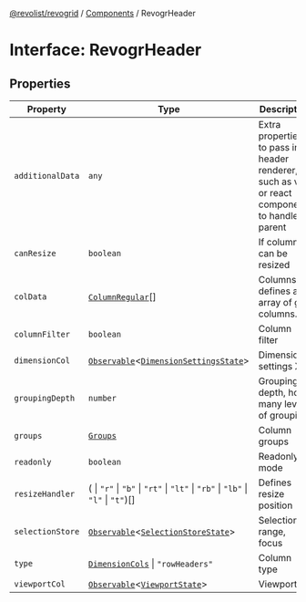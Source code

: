 [@revolist/revogrid](README.md) / [Components](Namespace.Components.md) / RevogrHeader

# Interface: RevogrHeader

## Properties

| Property | Type | Description | Defined in |
| ------ | ------ | ------ | ------ |
| `additionalData` | `any` | Extra properties to pass into header renderer, such as vue or react components to handle parent | [src/components.d.ts:491](https://github.com/revolist/revogrid/blob/029346d93426056ab8f85e88430904164676d501/src/components.d.ts#L491) |
| `canResize` | `boolean` | If columns can be resized | [src/components.d.ts:495](https://github.com/revolist/revogrid/blob/029346d93426056ab8f85e88430904164676d501/src/components.d.ts#L495) |
| `colData` | [`ColumnRegular`](Interface.ColumnRegular.md)[] | Columns - defines an array of grid columns. | [src/components.d.ts:499](https://github.com/revolist/revogrid/blob/029346d93426056ab8f85e88430904164676d501/src/components.d.ts#L499) |
| `columnFilter` | `boolean` | Column filter | [src/components.d.ts:503](https://github.com/revolist/revogrid/blob/029346d93426056ab8f85e88430904164676d501/src/components.d.ts#L503) |
| `dimensionCol` | [`Observable`](TypeAlias.Observable.md)\<[`DimensionSettingsState`](Interface.DimensionSettingsState.md)\> | Dimension settings X | [src/components.d.ts:507](https://github.com/revolist/revogrid/blob/029346d93426056ab8f85e88430904164676d501/src/components.d.ts#L507) |
| `groupingDepth` | `number` | Grouping depth, how many levels of grouping | [src/components.d.ts:511](https://github.com/revolist/revogrid/blob/029346d93426056ab8f85e88430904164676d501/src/components.d.ts#L511) |
| `groups` | [`Groups`](TypeAlias.Groups.md) | Column groups | [src/components.d.ts:515](https://github.com/revolist/revogrid/blob/029346d93426056ab8f85e88430904164676d501/src/components.d.ts#L515) |
| `readonly` | `boolean` | Readonly mode | [src/components.d.ts:519](https://github.com/revolist/revogrid/blob/029346d93426056ab8f85e88430904164676d501/src/components.d.ts#L519) |
| `resizeHandler` | ( \| `"r"` \| `"b"` \| `"rt"` \| `"lt"` \| `"rb"` \| `"lb"` \| `"l"` \| `"t"`)[] | Defines resize position | [src/components.d.ts:523](https://github.com/revolist/revogrid/blob/029346d93426056ab8f85e88430904164676d501/src/components.d.ts#L523) |
| `selectionStore` | [`Observable`](TypeAlias.Observable.md)\<[`SelectionStoreState`](TypeAlias.SelectionStoreState.md)\> | Selection, range, focus | [src/components.d.ts:527](https://github.com/revolist/revogrid/blob/029346d93426056ab8f85e88430904164676d501/src/components.d.ts#L527) |
| `type` | [`DimensionCols`](TypeAlias.DimensionCols.md) \| `"rowHeaders"` | Column type | [src/components.d.ts:531](https://github.com/revolist/revogrid/blob/029346d93426056ab8f85e88430904164676d501/src/components.d.ts#L531) |
| `viewportCol` | [`Observable`](TypeAlias.Observable.md)\<[`ViewportState`](Interface.ViewportState.md)\> | Viewport X | [src/components.d.ts:535](https://github.com/revolist/revogrid/blob/029346d93426056ab8f85e88430904164676d501/src/components.d.ts#L535) |
